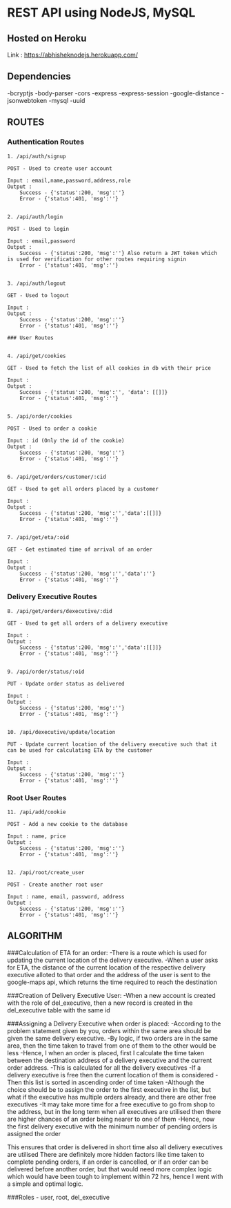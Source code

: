 # REST API using NodeJS, MySQL

## Hosted on Heroku

Link : https://abhisheknodejs.herokuapp.com/

## Dependencies

-bcryptjs
-body-parser
-cors
-express
-express-session
-google-distance
-jsonwebtoken
-mysql
-uuid

## ROUTES

### Authentication Routes
```
1. /api/auth/signup

POST - Used to create user account

Input : email,name,password,address,role
Output : 
	Success - {'status':200, 'msg':''}
	Error - {'status':401, 'msg':''}


2. /api/auth/login

POST - Used to login

Input : email,password
Output : 
	Success - {'status':200, 'msg':''} Also return a JWT token which is used for verification for other routes requiring signin
	Error - {'status':401, 'msg':''}


3. /api/auth/logout

GET - Used to logout

Input :
Output : 
	Success - {'status':200, 'msg':''}
	Error - {'status':401, 'msg':''}

### User Routes


4. /api/get/cookies

GET - Used to fetch the list of all cookies in db with their price

Input :
Output : 
	Success - {'status':200, 'msg':'', 'data': [[]]}
	Error - {'status':401, 'msg':''}


5. /api/order/cookies

POST - Used to order a cookie

Input : id (Only the id of the cookie)
Output : 
	Success - {'status':200, 'msg':''}
	Error - {'status':401, 'msg':''}


6. /api/get/orders/customer/:cid

GET - Used to get all orders placed by a customer

Input : 
Output : 
	Success - {'status':200, 'msg':'','data':[[]]}
	Error - {'status':401, 'msg':''}


7. /api/get/eta/:oid

GET - Get estimated time of arrival of an order

Input : 
Output : 
	Success - {'status':200, 'msg':'','data':''}
	Error - {'status':401, 'msg':''}
```
### Delivery Executive Routes

```
8. /api/get/orders/dexecutive/:did

GET - Used to get all orders of a delivery executive

Input : 
Output : 
	Success - {'status':200, 'msg':'','data':[[]]}
	Error - {'status':401, 'msg':''}


9. /api/order/status/:oid

PUT - Update order status as delivered

Input : 
Output : 
	Success - {'status':200, 'msg':''}
	Error - {'status':401, 'msg':''}


10. /api/dexecutive/update/location

PUT - Update current location of the delivery executive such that it can be used for calculating ETA by the customer

Input : 
Output : 
	Success - {'status':200, 'msg':''}
	Error - {'status':401, 'msg':''}
```
### Root User Routes

```
11. /api/add/cookie

POST - Add a new cookie to the database

Input : name, price
Output : 
	Success - {'status':200, 'msg':''}
	Error - {'status':401, 'msg':''}


12. /api/root/create_user

POST - Create another root user

Input : name, email, password, address
Output : 
	Success - {'status':200, 'msg':''}
	Error - {'status':401, 'msg':''}
```

## ALGORITHM

###Calculation of ETA for an order: 
-There is a route which is used for updating the current location of the delivery executive.
-When a user asks for ETA, the distance of the current location of the respective delivery executive alloted to that order and the address of the user is sent to the google-maps api, which returns the time required to reach the destination

###Creation of Delivery Executive User:
-When a new account is created with the role of del_executive, then a new record is created in the del_executive table with the same id

###Assigning a Delivery Executive when order is placed:
-According to the problem statement given by you, orders within the same area should be given the same delivery executive.
-By logic, if two orders are in the same area, then the time taken to travel from one of them to the other would be less
-Hence, I when an order is placed, first I calculate the time taken between the destination address of a delivery executive and the current order address. 
-This is calculated for all the delivery executives
-If a delivery executive is free then the current location of them is considered
-Then this list is sorted in ascending order of time taken
-Although the choice should be to assign the order to the first executive in the list, but what if the executive has multiple orders already, and there are other free executives
-It may take more time for a free executive to go from shop to the address, but in the long term when all executives are utilised then there are higher chances of an order being nearer to one of them
-Hence, now the first delivery executive with the minimum number of pending orders is assigned the order

This ensures that order is delivered in short time also all delivery executives are utilised
There are definitely more hidden factors like time taken to complete pending orders, if an order is cancelled, or if an order can be delivered before another order, but that would need more complex logic which would have been tough to implement within 72 hrs, hence I went with a simple and optimal logic.

###Roles - user, root, del_executive
